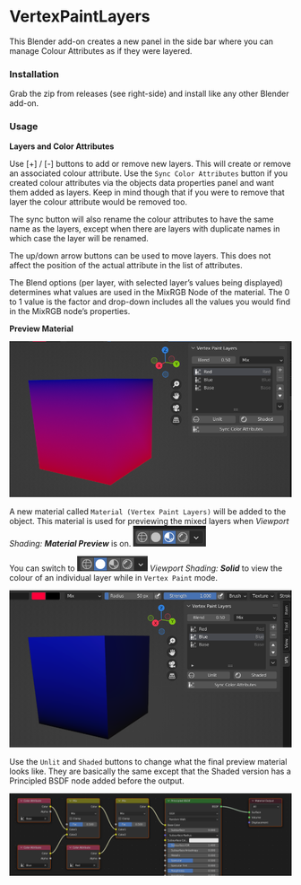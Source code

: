 # VertexPaintLayers


This Blender add-on creates a new panel in the side bar where you can manage Colour Attributes as if they were layered.

### Installation

Grab the zip from releases (see right-side) and install like any other Blender add-on.

### Usage

**Layers and Color Attributes**

Use [+] / [-] buttons to add or remove new layers. This will create or remove an associated colour attribute. Use the `Sync Color Attributes` button if you created colour attributes via the objects data properties panel and want them added as layers. Keep in mind though that if you were to remove that layer the colour attribute would be removed too.

The sync button will also rename the colour attributes to have the same name as the layers, except when there are layers with duplicate names in which case the layer will be renamed.

The up/down arrow buttons can be used to move layers. This does not affect the position of the actual attribute in the list of attributes.

The Blend options (per layer, with selected layer’s values being displayed) determines what values are used in the MixRGB Node of the material. The 0 to 1 value is the factor and drop-down includes all the values you would find in the MixRGB node’s properties.

**Preview Material**

![](/img/000.png) 

A new material called `Material (Vertex Paint Layers)` will be added to the object. This material is used for previewing the mixed layers when _Viewport Shading: **Material Preview**_ is on. ![](/img/001.png)

You can switch to ![](/img/002.png) _Viewport Shading: **Solid**_ to view the colour of an individual layer while in `Vertex Paint` mode.

![](/img/003.png) 

Use the `Unlit` and `Shaded` buttons to change what the final preview material looks like. They are basically the same except that the Shaded version has a Principled BSDF node added before the output.

![](/img/004.png) 






